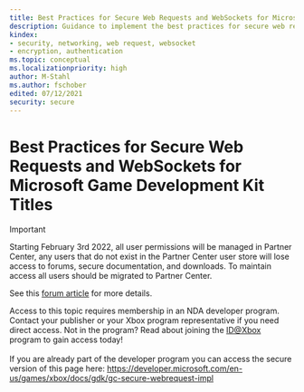 ```yaml
---
title: Best Practices for Secure Web Requests and WebSockets for Microsoft Game Development Kit Titles
description: Guidance to implement the best practices for secure web requests and WebSocket communication in Microsoft Game Development Kit (GDK) titles.
kindex:
- security, networking, web request, websocket
- encryption, authentication
ms.topic: conceptual
ms.localizationpriority: high
author: M-Stahl
ms.author: fschober
edited: 07/12/2021
security: secure
---
```


# Best Practices for Secure Web Requests and WebSockets for Microsoft Game Development Kit Titles
> [!IMPORTANT]
> Starting February 3rd 2022, all user permissions will be managed in Partner Center, any users that do not exist in the Partner Center user store will lose access to forums, secure documentation, and downloads. To maintain access all users should be migrated to Partner Center. <p></p>See this <a href="https://forums.xboxlive.com/articles/132187/breaking-change-user-access-for-forums-secure-docu.html">forum article</a> for more details.  

 Access to this topic requires membership in an NDA developer program. Contact your publisher or your Xbox program representative if you need direct access. Not in the program? Read about joining the <a href="https://www.xbox.com/Developers/id">ID@Xbox</a> program to gain access today!  <br/><br/>If you are already part of the developer program you can access the secure version of this page here: <a target="_blank" href="https://developer.microsoft.com/en-us/games/xbox/docs/gdk/gc-secure-webrequest-impl">https://developer.microsoft.com/en-us/games/xbox/docs/gdk/gc-secure-webrequest-impl</a>